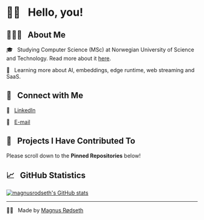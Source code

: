 <h1> 👋🏼 &nbsp; Hello, you!</h1>

<h2> 👨🏻‍💻 &nbsp; About Me</h2>

🎓 &nbsp; Studying Computer Science (MSc) at Norwegian University of Science and Technology. Read more about it [here](https://www.ntnu.no/studier/msit).  

🌱 &nbsp; Learning more about AI, embeddings, edge runtime, web streaming and SaaS.

<h2> 🤝 &nbsp; Connect with Me </h2>

👔 &nbsp; <a href="https://www.linkedin.com/in/magnus-rodseth/">LinkedIn</a>  

📨 &nbsp; <a href="mailto:magnus.rodseth@gmail.com">E-mail</a>  

<h2> 💫 &nbsp; Projects I Have Contributed To</h2>

Please scroll down to the **Pinned Repositories** below!

<h2> 📈 &nbsp; GitHub Statistics </h2>

[![magnusrodseth's GitHub stats](https://github-readme-stats.vercel.app/api?username=magnusrodseth&count_private=true&show_icons=true&theme=tokyonight)](https://github.com/magnusrodseth/github-readme-stats)

<hr>

🫶🏼 &nbsp; Made by [Magnus Rødseth](https://github.com/magnusrodseth)  

